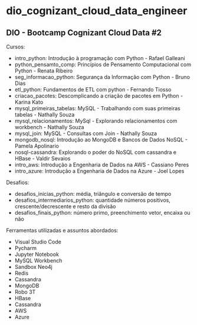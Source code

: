 # dio_cognizant_cloud_data_engineer
## DIO - Bootcamp Cognizant Cloud Data #2

Cursos:
- intro_python: Introdução à programação com Python - Rafael Galleani
- python_pensamto_comp: Princípios de Pensamento Computacional com Python - Renata Ribeiro
- seg_informacao_python: Segurança da Informação com Python - Bruno Dias
- etl_python: Fundamentos de ETL com python - Fernando Tiosso
- criacao_pacotes: Descomplicando a criação de pacotes em Python - Karina Kato
- mysql_primeiras_tabelas: MySQL - Trabalhando com suas primeiras tabelas - Nathally Souza
- mysql_relacionamentos: MySql - Explorando relacionamentos com workbench - Nathally Souza
- mysql_join: MySQL - Consultas com Join - Nathally Souza
- mongodb_nosql: Introdução ao MongoDB e Bancos de Dados NoSQL - Pamela Apolinario
- nosql-cassandra: Explorando o poder do NoSQL com cassandra e HBase - Valdir Sevaios
- intro_aws: Introdução a Engenharia de Dados na AWS - Cassiano Peres
- intro_azure: Introdução a Engenharia de Dados na Azure - Joel Lopes

Desafios:
- desafios_inicias_python: média, triângulo e conversão de tempo
- desafios_intermediarios_python: quantidade números positivos, crescente/decrescente e resto da divisão
- desafios_finais_python: número primo, preenchimento vetor, encaixa ou não

Ferramentas utilizadas e assuntos abordados:
- Visual Studio Code
- Pycharm
- Jupyter Notebook
- MySQL Workbench
- Sandbox Neo4j
- Redis
- Cassandra
- MongoDB
- Robo 3T
- HBase
- Cassandra
- AWS
- Azure